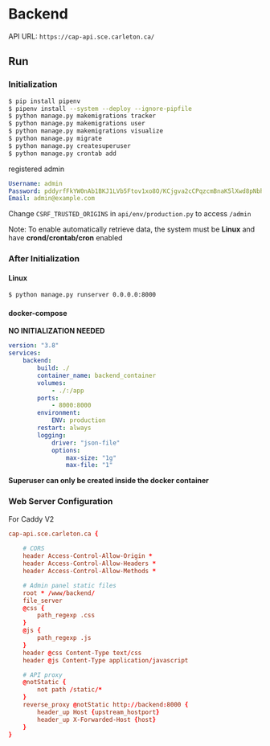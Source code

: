 # Backend
API URL: `https://cap-api.sce.carleton.ca/`

## Run

### Initialization

```bash
$ pip install pipenv
$ pipenv install --system --deploy --ignore-pipfile
$ python manage.py makemigrations tracker
$ python manage.py makemigrations user
$ python manage.py makemigrations visualize
$ python manage.py migrate
$ python manage.py createsuperuser
$ python manage.py crontab add
```

registered admin
```yaml
Username: admin
Password: pddyrfFkYW0nAb1BKJ1LVb5Ftov1xo8O/KCjgva2cCPqzcmBnaK5lXwd8pNbhMBe
Email: admin@example.com
```

Change `CSRF_TRUSTED_ORIGINS` in `api/env/production.py` to access `/admin`

Note: To enable automatically retrieve data, the system must be **Linux** and have **crond/crontab/cron** enabled

### After Initialization

#### Linux

```bash
$ python manage.py runserver 0.0.0.0:8000
```

#### docker-compose

**NO INITIALIZATION NEEDED**

```yaml
version: "3.8"
services:
    backend:
        build: ./
        container_name: backend_container
        volumes:
            - ./:/app
        ports:
            - 8000:8000
        environment:
            ENV: production
        restart: always
        logging:
            driver: "json-file"
            options:
                max-size: "1g"
                max-file: "1"
```

**Superuser can only be created inside the docker container**

### Web Server Configuration

For Caddy V2

```conf
cap-api.sce.carleton.ca {
    
    # CORS
    header Access-Control-Allow-Origin *
    header Access-Control-Allow-Headers *
    header Access-Control-Allow-Methods *

    # Admin panel static files
    root * /www/backend/
    file_server
    @css {
        path_regexp .css
    }
    @js {
        path_regexp .js
    }
    header @css Content-Type text/css
    header @js Content-Type application/javascript

    # API proxy
    @notStatic {
        not path /static/*
    }
    reverse_proxy @notStatic http://backend:8000 {
        header_up Host {upstream_hostport}
        header_up X-Forwarded-Host {host}
    }
}
```